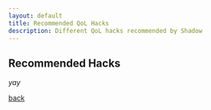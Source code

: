 ```yaml
---
layout: default
title: Recommended QoL Hacks
description: Different QoL hacks recommended by Shadow
---
```


## Recommended Hacks

_yay_

[back](./)
